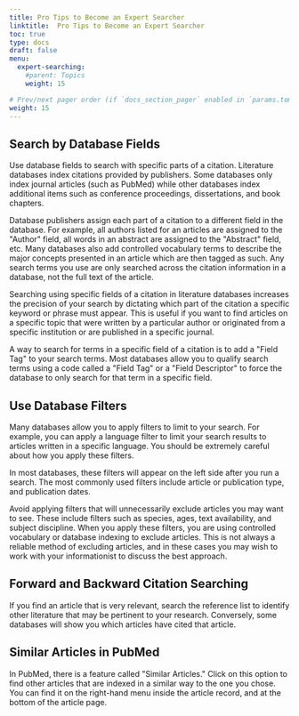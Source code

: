 ```yaml
---
title: Pro Tips to Become an Expert Searcher
linktitle:  Pro Tips to Become an Expert Searcher
toc: true
type: docs
draft: false
menu:
  expert-searching:
    #parent: Topics
    weight: 15

# Prev/next pager order (if `docs_section_pager` enabled in `params.toml`)
weight: 15
---
```


## Search by Database Fields

Use database fields to search with specific parts of a citation. Literature databases index citations provided by publishers. Some databases only index journal articles (such as PubMed) while other databases index additional items such as conference proceedings, dissertations, and book chapters.

Database publishers assign each part of a citation to a different field in the database. For example, all authors listed for an articles are assigned to the "Author" field, all words in an abstract are assigned to the "Abstract" field, etc. Many databases also add controlled vocabulary terms to describe the major concepts presented in an article which are then tagged as such. Any search terms you use are only searched across the citation information in a database, not the full text of the article.

Searching using specific fields of a citation in literature databases increases the precision of your search by dictating which part of the citation a specific keyword or phrase must appear. This is useful if you want to find articles on a specific topic that were written by a particular author or originated from a specific institution or are published in a specific journal.  

A way to search for terms in a specific field of a citation is to add a "Field Tag" to your search terms. Most databases allow you to qualify search terms using a code called a "Field Tag" or a "Field Descriptor" to force the database to only search for that term in a specific field.

## Use Database Filters

Many databases allow you to apply filters to limit to your search. For example, you can apply a language filter to limit your search results to articles written in a specific language. You should be extremely careful about how you apply these filters.

In most databases, these filters will appear on the left side after you run a search. The most commonly used filters include article or publication type, and publication dates.

Avoid applying filters that will unnecessarily exclude articles you may want to see. These include filters such as species, ages, text availability, and subject discipline. When you apply these filters, you are using controlled vocabulary or database indexing to exclude articles. This is not always a reliable method of excluding articles, and in these cases you may wish to work with your informationist to discuss the best approach.

## Forward and Backward Citation Searching

If you find an article that is very relevant, search the reference list to identify other literature that may be pertinent to your research. Conversely, some databases will show you which articles have cited that article.

## Similar Articles in PubMed

In PubMed, there is a feature called "Similar Articles." Click on this option to find other articles that are indexed in a similar way to the one you chose. You can find it on the right-hand menu inside the article record, and at the bottom of the article page.


